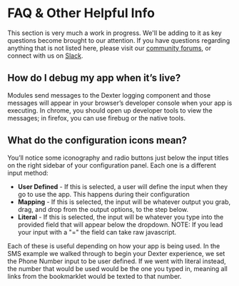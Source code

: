 # FAQ & Other Helpful Info

This section is very much a work in progress. We'll be adding to it as key questions become brought to our attention. If you have questions regarding anything that is not listed here, please visit our <a href="http://community.rundexter.com" target="_blank">community forums</a>, or connect with us on <a href="http://rundexter.slack.com" target="_blank">Slack</a>.

## How do I debug my app when it’s live?

Modules send messages to the Dexter logging component and those messages will appear in your browser’s developer console when your app is executing. In chrome, you should open up developer tools to view the messages; in firefox, you can use firebug or the native tools.

## What do the configuration icons mean?

You’ll notice some iconography and radio buttons just below the input titles on the right sidebar of your configuration panel. Each one is a different input method: 

   * **User Defined** - If this is selected, a user will define the input when they go to use the app. This happens during their configuration   
   * **Mapping** - If this is selected, the input will be whatever output you grab, drag, and drop from the output options, to the step below.
   * **Literal** - If this is selected, the input will be whatever you type into the provided field that will appear below the dropdown. NOTE: If you lead your input with a "=" the field can take raw javascript.
  
Each of these is useful depending on how your app is being used. In the SMS example we walked through to begin your Dexter experience, we set the Phone Number input to be user defined. If we went with literal instead, the number that would be used would be the one you typed in, meaning all links from the bookmarklet would be texted to that number.